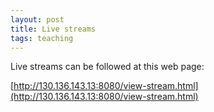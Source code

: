 ```yaml
---
layout: post
title: Live streams
tags: teaching
---
```


Live streams can be followed at this web page:

[http://130.136.143.13:8080/view-stream.html](http://130.136.143.13:8080/view-stream.html)
